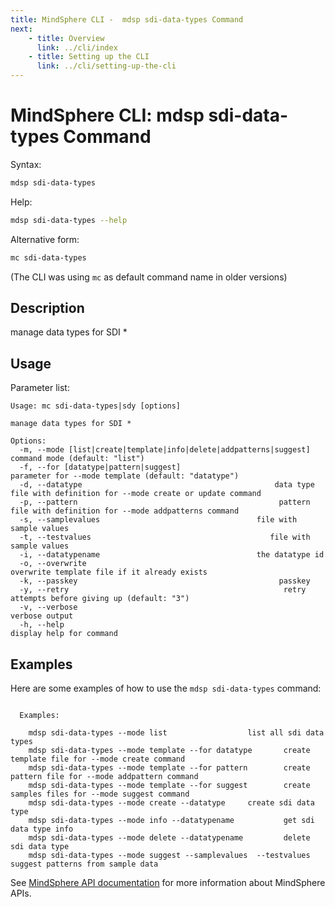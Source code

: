 ```yaml
---
title: MindSphere CLI -  mdsp sdi-data-types Command
next:
    - title: Overview
      link: ../cli/index
    - title: Setting up the CLI
      link: ../cli/setting-up-the-cli
---
```


# MindSphere CLI: mdsp sdi-data-types Command

Syntax:

```bash
mdsp sdi-data-types
```

Help:

```bash
mdsp sdi-data-types --help
```

Alternative form:

```bash
mc sdi-data-types
```

(The CLI was using `mc` as default command name in older versions)

## Description

manage data types for SDI *

## Usage

Parameter list:

```text
Usage: mc sdi-data-types|sdy [options]

manage data types for SDI *

Options:
  -m, --mode [list|create|template|info|delete|addpatterns|suggest]  command mode (default: "list")
  -f, --for [datatype|pattern|suggest]                               parameter for --mode template (default: "datatype")
  -d, --datatype                                           data type file with definition for --mode create or update command
  -p, --pattern                                             pattern file with definition for --mode addpatterns command
  -s, --samplevalues                                   file with sample values
  -t, --testvalues                                        file with sample values
  -i, --datatypename                                   the datatype id
  -o, --overwrite                                                    overwrite template file if it already exists
  -k, --passkey                                             passkey
  -y, --retry                                                retry attempts before giving up (default: "3")
  -v, --verbose                                                      verbose output
  -h, --help                                                         display help for command

```

## Examples

Here are some examples of how to use the `mdsp sdi-data-types` command:

```text

  Examples:

    mdsp sdi-data-types --mode list 				 list all sdi data types
    mdsp sdi-data-types --mode template --for datatype 		 create template file for --mode create command
    mdsp sdi-data-types --mode template --for pattern 		 create pattern file for --mode addpattern command
    mdsp sdi-data-types --mode template --for suggest 		 create samples files for --mode suggest command
    mdsp sdi-data-types --mode create --datatype  	 create sdi data type
    mdsp sdi-data-types --mode info --datatypename    		 get sdi data type info
    mdsp sdi-data-types --mode delete --datatypename  		 delete sdi data type
    mdsp sdi-data-types --mode suggest --samplevalues  --testvalues                                                                               		 suggest patterns from sample data

```

See [MindSphere API documentation](https://documentation.mindsphere.io/MindSphere/apis/index.html) for more information about MindSphere APIs.